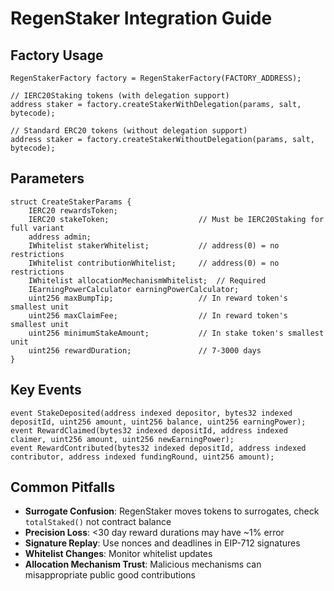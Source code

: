 # RegenStaker Integration Guide

## Factory Usage

```solidity
RegenStakerFactory factory = RegenStakerFactory(FACTORY_ADDRESS);

// IERC20Staking tokens (with delegation support)
address staker = factory.createStakerWithDelegation(params, salt, bytecode);

// Standard ERC20 tokens (without delegation support)
address staker = factory.createStakerWithoutDelegation(params, salt, bytecode);
```

## Parameters

```solidity
struct CreateStakerParams {
    IERC20 rewardsToken;
    IERC20 stakeToken;                    // Must be IERC20Staking for full variant
    address admin;
    IWhitelist stakerWhitelist;           // address(0) = no restrictions
    IWhitelist contributionWhitelist;     // address(0) = no restrictions  
    IWhitelist allocationMechanismWhitelist;  // Required
    IEarningPowerCalculator earningPowerCalculator;
    uint256 maxBumpTip;                   // In reward token's smallest unit
    uint256 maxClaimFee;                  // In reward token's smallest unit  
    uint256 minimumStakeAmount;           // In stake token's smallest unit
    uint256 rewardDuration;               // 7-3000 days
}
```

## Key Events

```solidity
event StakeDeposited(address indexed depositor, bytes32 indexed depositId, uint256 amount, uint256 balance, uint256 earningPower);
event RewardClaimed(bytes32 indexed depositId, address indexed claimer, uint256 amount, uint256 newEarningPower);
event RewardContributed(bytes32 indexed depositId, address indexed contributor, address indexed fundingRound, uint256 amount);
```

## Common Pitfalls

- **Surrogate Confusion**: RegenStaker moves tokens to surrogates, check `totalStaked()` not contract balance
- **Precision Loss**: <30 day reward durations may have ~1% error
- **Signature Replay**: Use nonces and deadlines in EIP-712 signatures
- **Whitelist Changes**: Monitor whitelist updates
- **Allocation Mechanism Trust**: Malicious mechanisms can misappropriate public good contributions